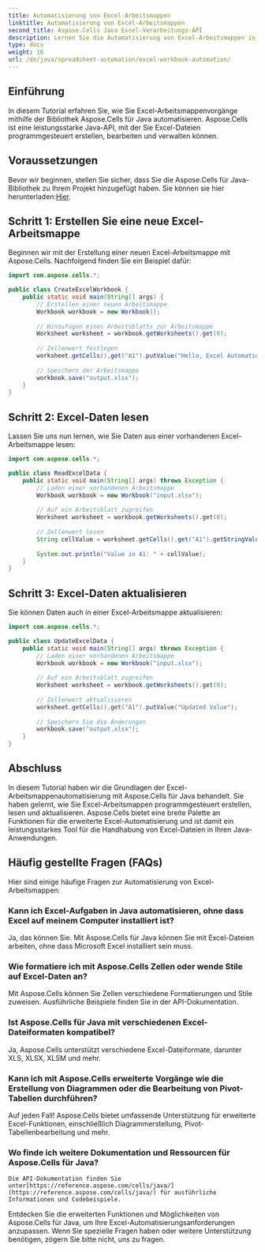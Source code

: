 ```yaml
---
title: Automatisierung von Excel-Arbeitsmappen
linktitle: Automatisierung von Excel-Arbeitsmappen
second_title: Aspose.Cells Java Excel-Verarbeitungs-API
description: Lernen Sie die Automatisierung von Excel-Arbeitsmappen in Java mit Aspose.Cells. Erstellen, lesen und aktualisieren Sie Excel-Dateien programmgesteuert. Jetzt loslegen!
type: docs
weight: 16
url: /de/java/spreadsheet-automation/excel-workbook-automation/
---
```


## Einführung
In diesem Tutorial erfahren Sie, wie Sie Excel-Arbeitsmappenvorgänge mithilfe der Bibliothek Aspose.Cells für Java automatisieren. Aspose.Cells ist eine leistungsstarke Java-API, mit der Sie Excel-Dateien programmgesteuert erstellen, bearbeiten und verwalten können.

## Voraussetzungen
 Bevor wir beginnen, stellen Sie sicher, dass Sie die Aspose.Cells für Java-Bibliothek zu Ihrem Projekt hinzugefügt haben. Sie können sie hier herunterladen:[Hier](https://releases.aspose.com/cells/java/).

## Schritt 1: Erstellen Sie eine neue Excel-Arbeitsmappe
Beginnen wir mit der Erstellung einer neuen Excel-Arbeitsmappe mit Aspose.Cells. Nachfolgend finden Sie ein Beispiel dafür:

```java
import com.aspose.cells.*;

public class CreateExcelWorkbook {
    public static void main(String[] args) {
        // Erstellen einer neuen Arbeitsmappe
        Workbook workbook = new Workbook();
        
        // Hinzufügen eines Arbeitsblatts zur Arbeitsmappe
        Worksheet worksheet = workbook.getWorksheets().get(0);
        
        // Zellenwert festlegen
        worksheet.getCells().get("A1").putValue("Hello, Excel Automation!");
        
        // Speichern der Arbeitsmappe
        workbook.save("output.xlsx");
    }
}
```

## Schritt 2: Excel-Daten lesen
Lassen Sie uns nun lernen, wie Sie Daten aus einer vorhandenen Excel-Arbeitsmappe lesen:

```java
import com.aspose.cells.*;

public class ReadExcelData {
    public static void main(String[] args) throws Exception {
        // Laden einer vorhandenen Arbeitsmappe
        Workbook workbook = new Workbook("input.xlsx");
        
        // Auf ein Arbeitsblatt zugreifen
        Worksheet worksheet = workbook.getWorksheets().get(0);
        
        // Zellenwert lesen
        String cellValue = worksheet.getCells().get("A1").getStringValue();
        
        System.out.println("Value in A1: " + cellValue);
    }
}
```

## Schritt 3: Excel-Daten aktualisieren
Sie können Daten auch in einer Excel-Arbeitsmappe aktualisieren:

```java
import com.aspose.cells.*;

public class UpdateExcelData {
    public static void main(String[] args) throws Exception {
        // Laden einer vorhandenen Arbeitsmappe
        Workbook workbook = new Workbook("input.xlsx");
        
        // Auf ein Arbeitsblatt zugreifen
        Worksheet worksheet = workbook.getWorksheets().get(0);
        
        // Zellenwert aktualisieren
        worksheet.getCells().get("A1").putValue("Updated Value");
        
        // Speichern Sie die Änderungen
        workbook.save("output.xlsx");
    }
}
```

## Abschluss
In diesem Tutorial haben wir die Grundlagen der Excel-Arbeitsmappenautomatisierung mit Aspose.Cells für Java behandelt. Sie haben gelernt, wie Sie Excel-Arbeitsmappen programmgesteuert erstellen, lesen und aktualisieren. Aspose.Cells bietet eine breite Palette an Funktionen für die erweiterte Excel-Automatisierung und ist damit ein leistungsstarkes Tool für die Handhabung von Excel-Dateien in Ihren Java-Anwendungen.

## Häufig gestellte Fragen (FAQs)
Hier sind einige häufige Fragen zur Automatisierung von Excel-Arbeitsmappen:

### Kann ich Excel-Aufgaben in Java automatisieren, ohne dass Excel auf meinem Computer installiert ist?
   Ja, das können Sie. Mit Aspose.Cells für Java können Sie mit Excel-Dateien arbeiten, ohne dass Microsoft Excel installiert sein muss.

### Wie formatiere ich mit Aspose.Cells Zellen oder wende Stile auf Excel-Daten an?
   Mit Aspose.Cells können Sie Zellen verschiedene Formatierungen und Stile zuweisen. Ausführliche Beispiele finden Sie in der API-Dokumentation.

### Ist Aspose.Cells für Java mit verschiedenen Excel-Dateiformaten kompatibel?
   Ja, Aspose.Cells unterstützt verschiedene Excel-Dateiformate, darunter XLS, XLSX, XLSM und mehr.

### Kann ich mit Aspose.Cells erweiterte Vorgänge wie die Erstellung von Diagrammen oder die Bearbeitung von Pivot-Tabellen durchführen?
   Auf jeden Fall! Aspose.Cells bietet umfassende Unterstützung für erweiterte Excel-Funktionen, einschließlich Diagrammerstellung, Pivot-Tabellenbearbeitung und mehr.

### Wo finde ich weitere Dokumentation und Ressourcen für Aspose.Cells für Java?
    Die API-Dokumentation finden Sie unter[https://reference.aspose.com/cells/java/](https://reference.aspose.com/cells/java/) für ausführliche Informationen und Codebeispiele.

Entdecken Sie die erweiterten Funktionen und Möglichkeiten von Aspose.Cells für Java, um Ihre Excel-Automatisierungsanforderungen anzupassen. Wenn Sie spezielle Fragen haben oder weitere Unterstützung benötigen, zögern Sie bitte nicht, uns zu fragen.